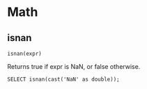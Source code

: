 # Math

## isnan

    isnan(expr)

Returns true if expr is NaN, or false otherwise.

    SELECT isnan(cast('NaN' as double));
